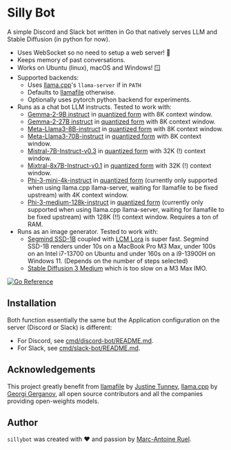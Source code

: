 # Silly Bot

A simple Discord and Slack bot written in Go that natively serves LLM and Stable
Diffusion (in python for now).

- Uses WebSocket so no need to setup a web server! 🎉
- Keeps memory of past conversations.
- Works on Ubuntu (linux), macOS and Windows! 🪟
- Supported backends:
    - Uses [llama.cpp](https://github.com/ggerganov/llama.cpp)'s `llama-server`
      if in `PATH`
    - Defaults to [llamafile](https://github.com/Mozilla-Ocho/llamafile)
      otherwise.
    - Optionally uses pytorch python backend for experiments.
- Runs as a chat bot LLM instructs. Tested to work with:
    - [Gemma-2-9B instruct](https://huggingface.co/google/gemma-2-9b-it) in
      [quantized form](https://huggingface.co/jartine/gemma-2-9b-it-llamafile)
      with 8K context window.
    - [Gemma-2-27B instruct](https://huggingface.co/google/gemma-2-27b-it) in
      [quantized form](https://huggingface.co/jartine/gemma-2-27b-it-llamafile)
      with 8K context window.
    - [Meta-Llama3-8B-instruct](https://huggingface.co/meta-llama/Meta-Llama-3-8B-Instruct)
      in [quantized
      form](https://huggingface.co/Mozilla/Meta-Llama-3-8B-Instruct-llamafile)
      with 8K context window.
    - [Meta-Llama3-70B-instruct](https://huggingface.co/meta-llama/Meta-Llama-3-70B-Instruct)
      in [quantized
      form](https://huggingface.co/Mozilla/Meta-Llama-3-70B-Instruct-llamafile)
      with 8K context window.
    - [Mistral-7B-Instruct-v0.3](https://huggingface.co/mistralai/Mistral-7B-Instruct-v0.3)
      in [quantized
      form](https://huggingface.co/MaziyarPanahi/Mistral-7B-Instruct-v0.3-GGUF)
      with 32K (!) context window.
    - [Mixtral-8x7B-Instruct-v0.1](https://huggingface.co/mistralai/Mixtral-8x7B-Instruct-v0.1)
      in [quantized
      form](https://huggingface.co/Mozilla/Mixtral-8x7B-Instruct-v0.1-llamafile)
      with 32K (!) context window.
    - [Phi-3-mini-4k-instruct](https://huggingface.co/microsoft/Phi-3-mini-4k-instruct)
      in [quantized
      form](https://huggingface.co/Mozilla/Phi-3-mini-4k-instruct-llamafile)
      (currently only supported when using llama.cpp llama-server, waiting
      for llamafile to be fixed upstream)
      with 4K context window.
    - [Phi-3-medium-128k-instruct](https://huggingface.co/microsoft/Phi-3-medium-128k-instruct)
      in [quantized
      form](https://huggingface.co/Mozilla/Phi-3-medium-128k-instruct-llamafile)
      (currently only supported when using llama.cpp llama-server, waiting
      for llamafile to be fixed upstream)
      with 128K (!!) context window. Requires a ton of RAM.
- Runs as an image generator. Tested to work with:
    - [Segmind SSD-1B](https://huggingface.co/segmind/SSD-1B) coupled with [LCM
      Lora](https://huggingface.co/latent-consistency/lcm-lora-ssd-1b) is super
      fast. Segmind SSD-1B renders under 10s on a MacBook Pro M3 Max, under
      100s on an Intel i7-13700 on Ubuntu and under 160s on a i9-13900H on Windows
      11. (Depends on the number of steps selected)
    - [Stable Diffusion 3
      Medium](https://huggingface.co/stabilityai/stable-diffusion-3-medium)
      which is too slow on a M3 Max IMO.

[![Go Reference](https://pkg.go.dev/badge/github.com/maruel/sillybot/.svg)](https://pkg.go.dev/github.com/maruel/sillybot/)


## Installation

Both function essentially the same but the Application configuration on the
server (Discord or Slack) is different:

- For Discord, see [cmd/discord-bot/README.md](cmd/discord-bot/README.md).
- For Slack, see [cmd/slack-bot/README.md](cmd/slack-bot/README.md).


## Acknowledgements

This project greatly benefit from
[llamafile](https://github.com/Mozilla-Ocho/llamafile) by [Justine
Tunney](https://github.com/jart),
[llama.cpp](https://github.com/ggerganov/llama.cpp) by [Georgi
Gerganov](https://github.com/ggerganov), all open source contributors and all
the companies providing open-weights models.


## Author

`sillybot` was created with ❤️️ and passion by [Marc-Antoine
Ruel](https://github.com/maruel).
